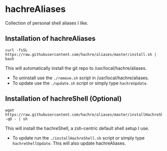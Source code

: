 # hachreAliases

Collection of personal shell aliases I like.

## Installation of hachreAliases
```
curl -fsSL https://raw.githubusercontent.com/hachre/aliases/master/install.sh | bash
```

This will automatically install the git repo to /usr/local/hachre/aliases.

- To uninstall use the `./remove.sh` script in /usr/local/hachre/aliases.
- To update use the `./update.sh` script or simply type `hachreUpdate`.

## Installation of hachreShell (Optional)
```
wget https://raw.githubusercontent.com/hachre/aliases/master/installHachreShell.sh -qO - | sh
```

This will install the hachreShell, a zsh-centric default shell setup I use.

- To update run the `./installHachreShell.sh` script or simply type `hachreShellUpdate`. This will also update hachreAliases.

